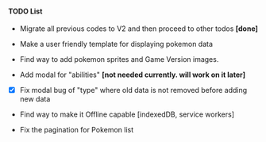 #### TODO List

- Migrate all previous codes to V2 and then proceed to other todos **[done]**

- Make a user friendly template for displaying pokemon data

- Find way to add pokemon sprites and Game Version images.

- Add modal for "abilities" **[not needed currently. will work on it later]**

- [x] Fix modal bug of "type" where old data is not removed before adding new data

- Find way to make it Offline capable [indexedDB, service workers]

- Fix the pagination for Pokemon list
